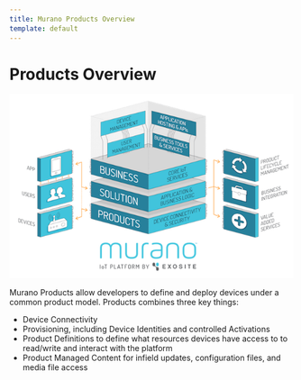 ```yaml
---
title: Murano Products Overview
template: default
---
```


# Products Overview

![murano overview](assets/platform_overview.png)

Murano Products allow developers to define and deploy devices under a common product model.  Products combines three key things:
* Device Connectivity
* Provisioning, including Device Identities and controlled Activations
* Product Definitions to define what resources devices have access to to read/write and interact with the platform
* Product Managed Content for infield updates, configuration files, and media file access
